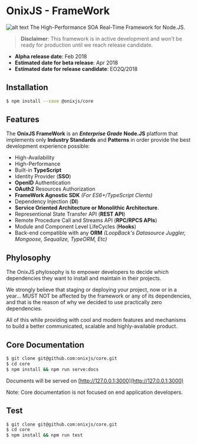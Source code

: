 OnixJS - FrameWork
================
![alt text](https://raw.githubusercontent.com/onixjs/core/master/misc/onix-splash.png "OnixJS")
The High-Performance SOA Real-Time Framework for Node.JS.

> **Disclaimer**: This framework is in active development and won't be ready for production until we reach release candidate.
 - **Alpha release date**: Feb 2018
 - **Estimated date for beta release**: Apr 2018
 - **Estimated date for release candidate**: EO2Q/2018

## Installation

````sh
$ npm install --save @onixjs/core
````
## Features

The **OnixJS FrameWork** is an ***Enterprise Grade*** **Node.JS** platform that implements only **Industry Standards** and **Patterns** in order provide the best development experience possible:

- High-Availability
- High-Performance
- Built-in **TypeScript**
- Identity Provider (**SSO**)
- **OpenID** Authentication
- **OAuth2** Resources Authorization
- **FrameWork Agnostic SDK** *(For ES6+/TypeScript Clents)*
- Dependency Injection (**DI**)
- **Service Oriented Architecture or Monolithic Architecture**.
- Representional State Transfer API (**REST API**)
- Remote Procedure Call and Streams API (**RPC/RPCS APIs**)
- Module and Component Level LifeCycles (**Hooks**)
- Back-end compatible with any **ORM** *(LoopBack's Datasource Juggler, Mongoose, Sequalize, TypeORM, Etc)*

## Phylosophy
The OnixJS phylosophy is to empower developers to decide which dependencies they want to install and maintain in their projects.

We strongly believe that staging or deploying your project, now or in a year... MUST NOT be affected by the framework or any of its dependencies, and that is the reason of why we decided to use practically zero dependencies.

All of this while providing with cool and modern features and mechanisms to build a better communicated, scalable and highly-available product.

## Core Documentation

````sh
$ git clone git@github.com:onixjs/core.git
$ cd core
$ npm install && npm run serve:docs
````
Documents will be served on [http://127.0.0.1:3000](http://127.0.0.1:3000)

Note: Core documentation is not focused on end application developers.

## Test

````sh
$ git clone git@github.com:onixjs/core.git
$ cd core
$ npm install && npm run test
````